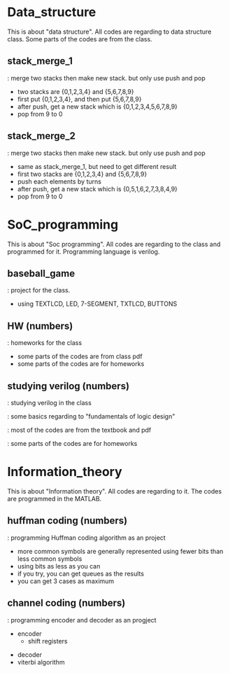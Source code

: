 # Data_structure

This is about "data structure".
All codes are regarding to data structure class.
Some parts of the codes are from the class.

## stack_merge_1
: merge two stacks then make new stack. but only use push and pop
- two stacks are {0,1,2,3,4} and {5,6,7,8,9}
- first put {0,1,2,3,4}, and then put {5,6,7,8,9}
- after push, get a new stack which is {0,1,2,3,4,5,6,7,8,9}
- pop from 9 to 0


## stack_merge_2
: merge two stacks then make new stack. but only use push and pop
- same as stack_merge_1, but need to get different result
- first two stacks are {0,1,2,3,4} and {5,6,7,8,9}
- push each elements by turns
- after push, get a new stack which is {0,5,1,6,2,7,3,8,4,9}
- pop from 9 to 0

# SoC_programming

This is about "Soc programming".
All codes are regarding to the class and programmed for it.
Programming language is verilog.

## baseball_game
: project for the class.
- using TEXTLCD, LED, 7-SEGMENT, TXTLCD, BUTTONS 


## HW (numbers)
: homeworks for the class
  - some parts of the codes are from class pdf
  - some parts of the codes are for homeworks


## studying verilog (numbers)
: studying verilog in the class

: some basics regarding to "fundamentals of logic design"

: most of the codes are from the textbook and pdf

: some parts of the codes are for homeworks


# Information_theory

This is about "Information theory".
All codes are regarding to it.
The codes are programmed in the MATLAB.


## huffman coding (numbers)
: programming Huffman coding algorithm as an project
- more common symbols are generally represented using fewer bits than less common symbols
- using bits as less as you can
- if you try, you can get queues as the results
- you can get 3 cases as maximum


## channel coding (numbers)
: programming encoder and decoder as an progject

- encoder
  - shift registers
+  decoder
  + viterbi algorithm
  
